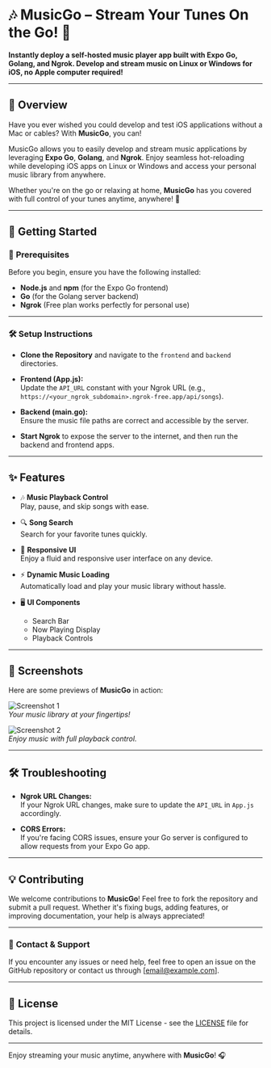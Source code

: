 # 🎶 **MusicGo** – Stream Your Tunes On the Go! 🚀

**Instantly deploy a self-hosted music player app built with Expo Go, Golang, and Ngrok. Develop and stream music on Linux or Windows for iOS, no Apple computer required!**

---

## 🌟 **Overview**

Have you ever wished you could develop and test iOS applications without a Mac or cables? With **MusicGo**, you can! 

MusicGo allows you to easily develop and stream music applications by leveraging **Expo Go**, **Golang**, and **Ngrok**. Enjoy seamless hot-reloading while developing iOS apps on Linux or Windows and access your personal music library from anywhere.

Whether you're on the go or relaxing at home, **MusicGo** has you covered with full control of your tunes anytime, anywhere! 🎵

---

## 🚀 **Getting Started**

### 🔧 **Prerequisites**

Before you begin, ensure you have the following installed:

- **Node.js** and **npm** (for the Expo Go frontend)
- **Go** (for the Golang server backend)
- **Ngrok** (Free plan works perfectly for personal use)

---

### 🛠 **Setup Instructions**

- **Clone the Repository** and navigate to the `frontend` and `backend` directories.
  
- **Frontend (App.js):**  
  Update the `API_URL` constant with your Ngrok URL (e.g., `https://<your_ngrok_subdomain>.ngrok-free.app/api/songs`).

- **Backend (main.go):**  
  Ensure the music file paths are correct and accessible by the server.

- **Start Ngrok** to expose the server to the internet, and then run the backend and frontend apps.

---

## ✨ **Features**

- 🎶 **Music Playback Control**  
   Play, pause, and skip songs with ease.

- 🔍 **Song Search**  
   Search for your favorite tunes quickly.

- 📱 **Responsive UI**  
   Enjoy a fluid and responsive user interface on any device.

- ⚡ **Dynamic Music Loading**  
   Automatically load and play your music library without hassle.

- 🖥 **UI Components**  
   - Search Bar
   - Now Playing Display
   - Playback Controls

---

## 📸 **Screenshots**

Here are some previews of **MusicGo** in action:

![Screenshot 1](https://via.placeholder.com/500x300.png?text=Screenshot+1)  
_Your music library at your fingertips!_

![Screenshot 2](https://via.placeholder.com/500x300.png?text=Screenshot+2)  
_Enjoy music with full playback control._

---

## 🛠 **Troubleshooting**

- **Ngrok URL Changes:**  
   If your Ngrok URL changes, make sure to update the `API_URL` in `App.js` accordingly.

- **CORS Errors:**  
   If you're facing CORS issues, ensure your Go server is configured to allow requests from your Expo Go app.

---

## 💡 **Contributing**

We welcome contributions to **MusicGo**! Feel free to fork the repository and submit a pull request. Whether it's fixing bugs, adding features, or improving documentation, your help is always appreciated!

---

### 💬 **Contact & Support**

If you encounter any issues or need help, feel free to open an issue on the GitHub repository or contact us through [email@example.com].

---

## 🔄 **License**

This project is licensed under the MIT License - see the [LICENSE](LICENSE) file for details.

---

Enjoy streaming your music anytime, anywhere with **MusicGo**! 🎧
